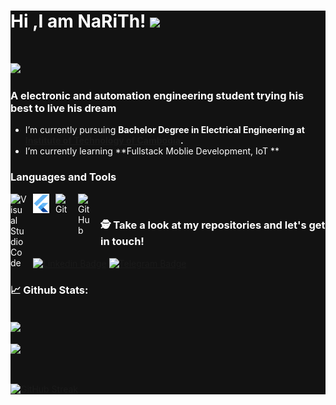 <div style="background-color:#121212">
<div style="color:#fff">
  
# Hi ,I am NaRiTh! <img src="https://raw.githubusercontent.com/debdutgoswami/debdutgoswami/master/assets/gifs/Hi.gif" width="30px">

<br>

![](https://komarev.com/ghpvc/?username=NaRiTh&color=blue)<br>

### A electronic and automation engineering student trying his best to live his dream<br>

- I’m currently pursuing **Bachelor Degree in Electrical Engineering at [Institute of Technology of Cambodia](https://itc.edu.kh/).** <br>
- I’m currently learning **Fullstack Moblie Development, IoT ** <br>
### Languages and Tools
  
<img align="left" alt="Visual Studio Code" width="26px" src="https://cdn.jsdelivr.net/gh/devicons/devicon/icons/vscode/vscode-original.svg" style="padding-right:10px;" />
<img align="left" alt="Flutter" width="26px" src="https://raw.githubusercontent.com/dnfield/flutter_svg/7d374d7107561cbd906d7c0ca26fef02cc01e7c8/example/assets/flutter_logo.svg" style="padding-right:10px;" />
<img align="left" alt="Git" width="26px" src="https://cdn.jsdelivr.net/gh/devicons/devicon/icons/git/git-original.svg" style="padding-right:10px;" />
<img align="left" alt="GitHub" width="26px" src="https://user-images.githubusercontent.com/3369400/139447912-e0f43f33-6d9f-45f8-be46-2df5bbc91289.png" style="padding-right:10px;" />
<br>

  
### 🕵 Take a look at my repositories and let's get in touch!<br>


[![Linkedin Badge](https://img.shields.io/badge/LinkedIn-0077B5?style=for-the-badge&logo=linkedin&logoColor=white)](https://www.linkedin.com/in/narit-touch/)
[![Telegram Badge](https://img.shields.io/badge/Telegram-2CA5E0?style=for-the-badge&logo=telegram&logoColor=white)](https://t.me/TouchNarit)


### 📈 Github Stats:


<br>
<a href="https://github.com/Touch-Narit">
<img align="center" src="https://github-readme-stats.vercel.app/api?username=NaRiTh&show_icons=true&include_all_commits=true&theme=vision-friendly-dark&count_private=true">
</a>
<br><br>
<a href="https://github.com/remcohalman/github-readme-stats">
<img align="center" src="https://github-readme-stats.anuraghazra1.vercel.app/api/top-langs/?username=NaRiTh&layout=compact&theme=vision-friendly-dark" />
</a>
<br>
<br><br>

[![GitHub Streak](https://github-readme-streak-stats.herokuapp.com/?user=NaRiTh&theme=dark)](https://git.io/streak-stats)

</div>
</div>
